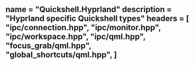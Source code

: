 name = "Quickshell.Hyprland"
description = "Hyprland specific Quickshell types"
headers = [
	"ipc/connection.hpp",
	"ipc/monitor.hpp",
	"ipc/workspace.hpp",
	"ipc/qml.hpp",
	"focus_grab/qml.hpp",
	"global_shortcuts/qml.hpp",
]
-----
